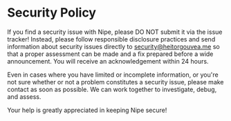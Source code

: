 # Security Policy

If you find a security issue with Nipe, please DO NOT submit it via the issue tracker! Instead, please follow responsible disclosure practices and send information about security issues directly to [security@heitorgouvea.me](mailto:security@heitorgouvea.me) so that a proper assessment can be made and a fix prepared before a wide announcement. You will receive an acknowledgement within 24 hours.

Even in cases where you have limited or incomplete information, or you're not sure whether or not a problem constitutes a security issue, please make contact as soon as possible. We can work together to investigate, debug, and assess.

Your help is greatly appreciated in keeping Nipe secure!